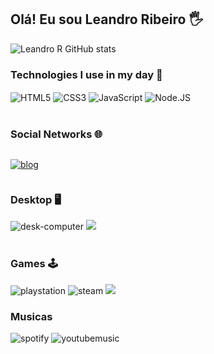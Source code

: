 ## Olá! Eu sou Leandro Ribeiro 🖐️<br/>

![Leandro R GitHub stats](https://github-readme-stats.vercel.app/api?username=Ribeiro-le&show_icons=true&theme=highcontrast)

###  Technologies I use in my day 🚀

<div style="display: inline-block">
    <img src="https://img.shields.io/badge/HTML5-E34F26?style=for-the-badge&logo=html5&logoColor=white" alt="HTML5" align="center"></img>
    <img src="https://img.shields.io/badge/CSS3-1572B6?style=for-the-badge&logo=css3&logoColor=white" alt="CSS3" align="center"></img>
    <img src="https://img.shields.io/badge/JavaScript-323330?style=for-the-badge&logo=javascript&logoColor=F7DF1E" alt="JavaScript" align="center"></img>
    <img src="https://img.shields.io/badge/Node.js-43853D?style=for-the-badge&logo=node.js&logoColor=white" alt="Node.JS" align="center"></img>
</div><br/><br/>

### Social Networks 🌐
<div style="display: inline-block">

[![blog](https://img.shields.io/badge/Instagram-E4405F?style=for-the-badge&logo=instagram&logoColor=white)](https://www.instagram.com/_leassis6/)

</div><br/>

### Desktop 🖥️
<div style="display: inline-block">
<img src="https://img.shields.io/badge/AMD-Ryzen_7_3800X-ED1C24?style=for-the-badge&logo=amd&logoColor=white" alt="desk-computer">
<img src="https://img.shields.io/badge/Windows-0078D6?style=for-the-badge&logo=windows&logoColor=white">
</div><br/><br/>


### Games 🕹️

<div style="display:inline-block"> 
<img src="https://img.shields.io/badge/PlayStation-003791?style=for-the-badge&logo=playstation&logoColor=white" alt="playstation">
<img src="https://img.shields.io/badge/Steam-000000?style=for-the-badge&logo=steam&logoColor=white" alt="steam">
<img src="https://img.shields.io/badge/Counter_Strike-000000?style=for-the-badge&logo=counter-strike&logoColor=white">
</div><br/>

### Musicas
<div style="display:inline-block">
<img src="https://img.shields.io/badge/Spotify-1ED760?&style=for-the-badge&logo=spotify&logoColor=white" alt="spotify">
<img src="https://img.shields.io/badge/YouTube_Music-FF0000?style=for-the-badge&logo=youtube-music&logoColor=white" alt="youtubemusic">
</div>


